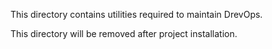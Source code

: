 This directory contains utilities required to maintain DrevOps.

This directory will be removed after project installation.
